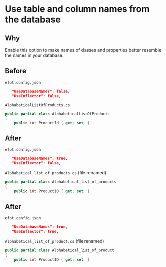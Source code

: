 # Use table and column names from the database

## Why

Enable this option to make names of classes and properties better resemble the names in your database.

## Before

`efpt.config.json`

```json
   "UseDatabaseNames": false,
   "UseInflector": false,
```

`AlphabeticalListOfProducts.cs`

```csharp
public partial class AlphabeticalListOfProducts
{
    public int ProductId { get; set; }
```

## After

`efpt.config.json`

```json
   "UseDatabaseNames": true,
   "UseInflector": false,
```

`Alphabetical_list_of_products.cs` (file renamed)

```csharp
public partial class Alphabetical_list_of_products
{
    public int ProductID { get; set; }
```

## After

`efpt.config.json`

```json
   "UseDatabaseNames": true,
   "UseInflector": true,
```

`Alphabetical_list_of_product.cs` (file renamed)

```csharp
public partial class Alphabetical_list_of_product
{
    public int ProductID { get; set; }
```
